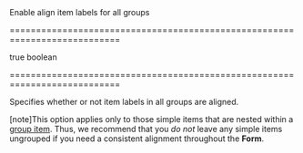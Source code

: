 <!--**
/*-------------------------------------------
    Auto-generated file. Do not modify.
-------------------------------------------

**-->
<!--d-->Enable align item labels for all groups<!--/d-->
===========================================================================
<!--default-->true<!--/default-->
<!--type-->boolean<!--/type-->
===========================================================================

<!--shortDescription-->
Specifies whether or not item labels in all groups are aligned.
<!--/shortDescription-->

<!--fullDescription-->
[note]This option applies only to those simple items that are nested within a [group item](/Documentation/ApiReference/UI_Widgets/dxForm/Group_Item/). Thus, we recommend that you _do not_ leave any simple items ungrouped if you need a consistent alignment throughout the **Form**.
<!--/fullDescription-->